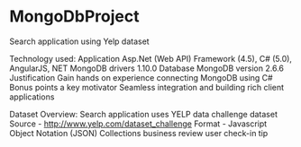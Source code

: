 # MongoDbProject
Search application using Yelp dataset 

Technology used:
Application
Asp.Net (Web API) Framework (4.5), C# (5.0), AngularJS, 
NET MongoDB drivers 1.10.0
Database
 	MongoDB version 2.6.6
Justification
Gain hands on experience connecting MongoDB using C#		
Bonus points a key motivator 
Seamless integration and building rich client applications


Dataset Overview:
Search application uses YELP data challenge dataset 
Source - http://www.yelp.com/dataset_challenge
Format - Javascript Object Notation (JSON)
Collections
business
review
user
check-in
tip
